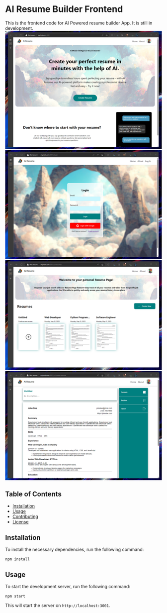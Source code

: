 # AI Resume Builder Frontend

This is the frontend code for AI Powered resume builder App. It is still in development.
![landing page](https://github.com/santy81855/ResumeBuilder_Frontend/blob/main/github_images/landing_page.png?raw=true)
![login page](https://github.com/santy81855/ResumeBuilder_Frontend/blob/main/github_images/login_page.png?raw=true)
![resume page](https://github.com/santy81855/ResumeBuilder_Frontend/blob/main/github_images/resume_page.png?raw=true)
![edit page](https://github.com/santy81855/ResumeBuilder_Frontend/blob/main/github_images/edit_page.png?raw=true)

## Table of Contents

- [Installation](#installation)
- [Usage](#usage)
- [Contributing](#contributing)
- [License](#license)

## Installation

To install the necessary dependencies, run the following command:
```
npm install
```
## Usage
To start the development server, run the following command:
```
npm start
```

This will start the server on `http://localhost:3001`.
